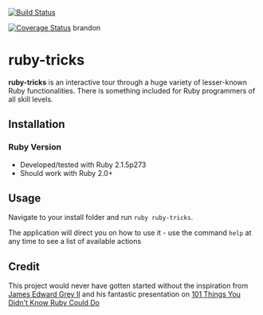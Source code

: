 [![Build Status](https://img.shields.io/travis/devonparsons/ruby-tricks.svg)](https://travis-ci.org/devonparsons/ruby-trick) 

[![Coverage Status](https://coveralls.io/repos/brandonwamboldt/utilphp/badge.png)](https://coveralls.io/r/brandonwamboldt/utilphp) brandon

# ruby-tricks

**ruby-tricks** is an interactive tour through a huge variety of lesser-known Ruby functionalities. There is something included for Ruby programmers of all skill levels.

## Installation

### Ruby Version

- Developed/tested with Ruby 2.1.5p273
- Should work with Ruby 2.0+

## Usage

Navigate to your install folder and run `ruby ruby-tricks`.

The application will direct you on how to use it - use the command `help` at any time to see a list of available actions

## Credit

This project would never have gotten started without the inspiration from [James Edward Grey II](http://graysoftinc.com/) and his fantastic presentation on [101 Things You Didn't Know Ruby Could Do](https://www.youtube.com/watch?v=aBgnlBoIkVM)

